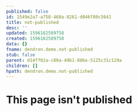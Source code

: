 ```yaml
---
published: false
id: 1549e2a7-a758-468a-8261-d046f80c5641
title: not-published
desc: ''
updated: 1596162589758
created: 1596162589758
data: {}
fname: dendron.demo.not-published
stub: false
parent: d14ff02a-c80a-49b1-886e-5125c31c129a
children: []
hpath: dendron.demo.not-published
---
```

# This page isn't published
